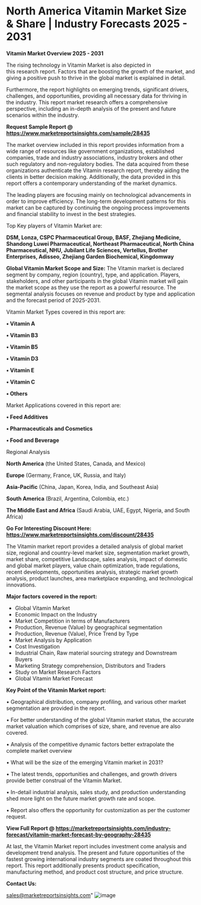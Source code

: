 # North America Vitamin Market Size & Share | Industry Forecasts 2025 - 2031

<Strong> Vitamin Market Overview 2025 - 2031</strong>

The rising technology in Vitamin Market is also depicted in this research report. Factors that are boosting the growth of the market, and giving a positive push to thrive in the global market is explained in detail.

Furthermore, the report highlights on emerging trends, significant drivers, challenges, and opportunities, providing all necessary data for thriving in the industry. This report market research offers a comprehensive perspective, including an in-depth analysis of the present and future scenarios within the industry.

<strong>Request Sample Report @ <a href=https://www.marketreportsinsights.com/sample/28435>https://www.marketreportsinsights.com/sample/28435</a></strong>

The market overview included in this report provides information from a wide range of resources like government organizations, established companies, trade and industry associations, industry brokers and other such regulatory and non-regulatory bodies. The data acquired from these organizations authenticate the Vitamin research report, thereby aiding the clients in better decision making. Additionally, the data provided in this report offers a contemporary understanding of the market dynamics.

The leading players are focusing mainly on technological advancements in order to improve efficiency. The long-term development patterns for this market can be captured by continuing the ongoing process improvements and financial stability to invest in the best strategies.

Top Key players of Vitamin Market are:

<strong>DSM, Lonza, CSPC Pharmaceutical Group, BASF, Zhejiang Medicine, Shandong Luwei Pharmaceutical, Northeast Pharmaceutical, North China Pharmaceutical, NHU, Jubilant Life Sciences, Vertellus, Brother Enterprises, Adisseo, Zhejiang Garden Biochemical, Kingdomway</strong>

<strong><b>Global Vitamin Market Scope and Size:</b></strong>
The Vitamin market is declared segment by company, region (country), type, and application. Players, stakeholders, and other participants in the global Vitamin market will gain the market scope as they use the report as a powerful resource. The segmental analysis focuses on revenue and product by type and application and the forecast period of 2025-2031.

Vitamin Market Types covered in this report are:

<strong>• Vitamin A

• Vitamin B3

• Vitamin B5

• Vitamin D3

• Vitamin E

• Vitamin C

• Others</strong>

Market Applications covered in this report are:

<strong>• Feed Additives

• Pharmaceuticals and Cosmetics

• Food and Beverage</strong> 

Regional Analysis

<strong>North America</strong> (the United States, Canada, and Mexico)

<strong>Europe</strong> (Germany, France, UK, Russia, and Italy)

<strong>Asia-Pacific</strong> (China, Japan, Korea, India, and Southeast Asia)

<strong>South America</strong> (Brazil, Argentina, Colombia, etc.)

<strong>The Middle East and Africa</strong> (Saudi Arabia, UAE, Egypt, Nigeria, and South Africa)

<strong>Go For Interesting Discount Here: <a href=https://www.marketreportsinsights.com/discount/28435>https://www.marketreportsinsights.com/discount/28435</a></strong>

The Vitamin market report provides a detailed analysis of global market size, regional and country-level market size, segmentation market growth, market share, competitive Landscape, sales analysis, impact of domestic and global market players, value chain optimization, trade regulations, recent developments, opportunities analysis, strategic market growth analysis, product launches, area marketplace expanding, and technological innovations.

<strong><b>Major factors covered in the report:</b></strong>
<ul>
  <li>Global Vitamin Market </li>
  <li>Economic Impact on the Industry</li>
  <li>Market Competition in terms of Manufacturers</li>
  <li>Production, Revenue (Value) by geographical segmentation</li>
  <li>Production, Revenue (Value), Price Trend by Type</li>
  <li>Market Analysis by Application</li>
  <li>Cost Investigation</li>
  <li>Industrial Chain, Raw material sourcing strategy and Downstream Buyers</li>
  <li>Marketing Strategy comprehension, Distributors and Traders</li>
  <li>Study on Market Research Factors</li>
  <li>Global Vitamin Market Forecast</li>
</ul>

<strong><b>Key Point of the Vitamin Market report:</b></strong>

• Geographical distribution, company profiling, and various other market segmentation are provided in the report.

• For better understanding of the global Vitamin market status, the accurate market valuation which comprises of size, share, and revenue are also covered.

• Analysis of the competitive dynamic factors better extrapolate the complete market overview

• What will be the size of the emerging Vitamin market in 2031?

• The latest trends, opportunities and challenges, and growth drivers provide better construal of the Vitamin Market.

• In-detail industrial analysis, sales study, and production understanding shed more light on the future market growth rate and scope.

• Report also offers the opportunity for customization as per the customer request.

<strong><b>View Full Report @ <a href=https://marketreportsinsights.com/industry-forecast/vitamin-market-forecast-by-geography-28435>https://marketreportsinsights.com/industry-forecast/vitamin-market-forecast-by-geography-28435</a></b></strong>


At last, the Vitamin Market report includes investment come analysis and development trend analysis. The present and future opportunities of the fastest growing international industry segments are coated throughout this report. This report additionally presents product specification, manufacturing method, and product cost structure, and price structure.

<strong>Contact Us:</strong>

sales@marketreportsinsights.com"
![image](https://github.com/user-attachments/assets/6e6e9967-e731-4177-90a2-c4cc99ca50bc)

